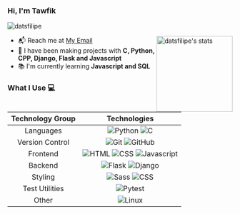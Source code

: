 ### Hi, I'm Tawfik

 ![datsfilipe](https://komarev.com/ghpvc/?username=TawfikSharaf&color=22272e)

<img align="right" height="170em" src="https://github-readme-stats.vercel.app/api?username=TawfikSharaf&show_icons=true&border_radius=5&theme=github_dark_dimmed" alt="datsfilipe's stats"/>

- :mailbox_with_mail: Reach me at [My Email](mailto:tawfikahmed132.wa@gmail.com)
- :briefcase: I have been making projects with **C, Python, CPP, Django, Flask and Javascript** 
- :books: I'm currently learning **Javascript and SQL**

### What I Use :computer:

| Technology Group | Technologies |
| :---: | :---: |
| Languages | ![Python](https://img.shields.io/badge/-Python-22272e?logo=python) ![C](https://img.shields.io/badge/-C-22272e?logo=c)
| Version Control | ![Git](https://img.shields.io/badge/-Git-22272e?logo=git) ![GitHub](https://img.shields.io/badge/-GitHub-22272e?logo=github)  |
| Frontend | ![HTML](https://img.shields.io/badge/-HTML-22272e?logo=html) ![CSS](https://img.shields.io/badge/-CSS-22272e?logo=css) ![Javascript](https://img.shields.io/badge/-Javascript-22272e?logo=javascript) |
| Backend | ![Flask](https://img.shields.io/badge/-Flask-22272e?logo=node.flask)  ![Django](https://img.shields.io/badge/-Django-22272e?logo=django)  |
| Styling | ![Sass](https://img.shields.io/badge/-Sass-22272e?logo=sass)  ![CSS](https://img.shields.io/badge/-CSS-22272e?logo=css) 
| Test Utilities | ![Pytest](https://img.shields.io/badge/-Pytest-22272e?logo=pytest) |
| Other | ![Linux](https://img.shields.io/badge/-Linux-22272e?logo=linux)  

